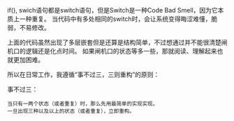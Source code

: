 if(), swich语句都是switch语句，但是Switch是一种Code Bad Smell，因为它本质上一种重复。
当代码中有多处相同的switch时，会让系统变得晦涩难懂，脆弱，不易修改。

上面的代码虽然出现了多层嵌套但是还算是结构简单，不过想通过并不能很清楚闸机口的逻辑还是化点时间。
如果闸机口的状态等多一些，那就阅读、理解起来也就更加困难。

所以在日常工作，我遵循“事不过三，三则重构”的原则：

事不过三：
```
当只有一两个状态（或者重复）时，那么先用最简单的实现实现。
一旦出现三种以及以上的状态（或者重复），立即重构。
```

